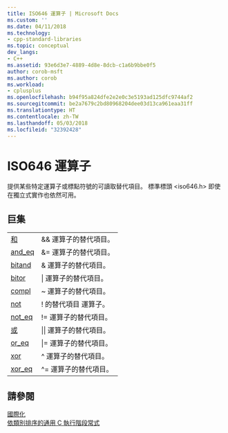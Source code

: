 ```yaml
---
title: ISO646 運算子 | Microsoft Docs
ms.custom: ''
ms.date: 04/11/2018
ms.technology:
- cpp-standard-libraries
ms.topic: conceptual
dev_langs:
- C++
ms.assetid: 93e6d3e7-4889-4d8e-8dcb-c1a6b9bbe0f5
author: corob-msft
ms.author: corob
ms.workload:
- cplusplus
ms.openlocfilehash: b94f95a824dfe2e2e0c3e5193ad125dfc9744af2
ms.sourcegitcommit: be2a7679c2bd80968204dee03d13ca961eaa31ff
ms.translationtype: HT
ms.contentlocale: zh-TW
ms.lasthandoff: 05/03/2018
ms.locfileid: "32392428"
---
```

# <a name="iso646-operators"></a>ISO646 運算子

提供某些特定運算子或標點符號的可讀取替代項目。 標準標頭 \<iso646.h> 即使在獨立式實作也依然可用。

## <a name="macros"></a>巨集

|||
|-|-|
|[ 和 ](../c-runtime-library/reference/and.md)|&& 運算子的替代項目。|
|[and_eq](../c-runtime-library/reference/and-eq.md)|&= 運算子的替代項目。|
|[bitand](../c-runtime-library/reference/bitand.md)|& 運算子的替代項目。|
|[bitor](../c-runtime-library/reference/bitor.md)|&#124; 運算子的替代項目。|
|[compl](../c-runtime-library/reference/compl.md)|~ 運算子的替代項目。|
|[not](../c-runtime-library/reference/not.md)|! 的替代項目 運算子。|
|[not_eq](../c-runtime-library/reference/not-eq.md)|!= 運算子的替代項目。|
|[或](../c-runtime-library/reference/or.md)|&#124;&#124; 運算子的替代項目。|
|[or_eq](../c-runtime-library/reference/or-eq.md)|&#124;= 運算子的替代項目。|
|[xor](../c-runtime-library/reference/xor.md)|^ 運算子的替代項目。|
|[xor_eq](../c-runtime-library/reference/xor-eq.md)|^= 運算子的替代項目。|

## <a name="see-also"></a>請參閱

[國際化](../c-runtime-library/internationalization.md)<br/>
 [依類別排序的通用 C 執行階段常式](../c-runtime-library/run-time-routines-by-category.md)<br/>
